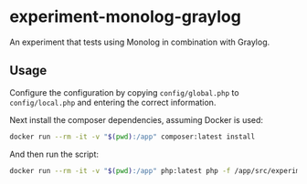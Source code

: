 # experiment-monolog-graylog

An experiment that tests using Monolog in combination with Graylog.

## Usage

Configure the configuration by copying `config/global.php` 
to `config/local.php` and entering the correct information.

Next install the composer dependencies, assuming Docker is used:

```bash
docker run --rm -it -v "$(pwd):/app" composer:latest install
```

And then run the script:

```bash
docker run --rm -it -v "$(pwd):/app" php:latest php -f /app/src/experiment.php
```
